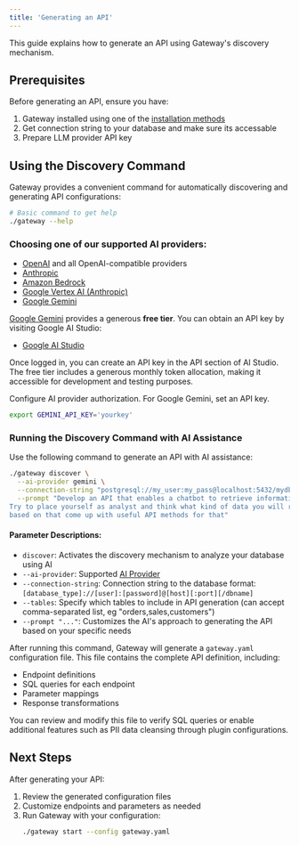 ```yaml
---
title: 'Generating an API'
---
```


This guide explains how to generate an API using Gateway's discovery mechanism.

## Prerequisites

Before generating an API, ensure you have:

1. Gateway installed using one of the [installation methods](/docs/content/getting-started/installation)
2. Get connection string to your database and make sure its accessable
3. Prepare LLM provider API key

## Using the Discovery Command

Gateway provides a convenient command for automatically discovering and generating API configurations:

```bash
# Basic command to get help
./gateway --help
```

### Choosing one of our supported AI providers:

- [OpenAI](/providers/openai) and all OpenAI-compatible providers
- [Anthropic](/providers/anthropic)
- [Amazon Bedrock](/providers/bedrock)
- [Google Vertex AI (Anthropic)](/providers/anthropic-vertexai)
- [Google Gemini](https://docs.centralmind.ai/providers/gemini)

[Google Gemini](https://docs.centralmind.ai/providers/gemini) provides a generous **free tier**. You can obtain an API key by visiting Google AI Studio:

- [Google AI Studio](https://aistudio.google.com/apikey)

Once logged in, you can create an API key in the API section of AI Studio. The free tier includes a generous monthly token allocation, making it accessible for development and testing purposes.

Configure AI provider authorization. For Google Gemini, set an API key.

```bash
export GEMINI_API_KEY='yourkey'
```

### Running the Discovery Command with AI Assistance

Use the following command to generate an API with AI assistance:

```bash
./gateway discover \
  --ai-provider gemini \
  --connection-string "postgresql://my_user:my_pass@localhost:5432/mydb" \
  --prompt "Develop an API that enables a chatbot to retrieve information about data. \
Try to place yourself as analyst and think what kind of data you will require, \
based on that come up with useful API methods for that"
```

#### Parameter Descriptions:

- `discover`: Activates the discovery mechanism to analyze your database using AI
- `--ai-provider`: Supported [AI Provider](/providers)
- `--connection-string`: Connection string to the database format: `[database_type]://[user]:[password]@[host][:port][/dbname]`
- `--tables`: Specify which tables to include in API generation (can accept comma-separated list, eg "orders,sales,customers")
- `--prompt "..."`: Customizes the AI's approach to generating the API based on your specific needs

After running this command, Gateway will generate a `gateway.yaml` configuration file. This file contains the complete API definition, including:

- Endpoint definitions
- SQL queries for each endpoint
- Parameter mappings
- Response transformations

You can review and modify this file to verify SQL queries or enable additional features such as PII data cleansing through plugin configurations.

## Next Steps

After generating your API:

1. Review the generated configuration files
2. Customize endpoints and parameters as needed
3. Run Gateway with your configuration:
   ```bash
   ./gateway start --config gateway.yaml
   ```
